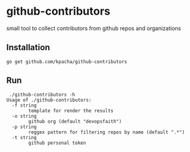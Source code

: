 # github-contributors
small tool to collect contributors from github repos and organizations

## Installation

```
go get github.com/kpacha/github-contributors
```

## Run

```
 ./github-contributors -h
Usage of ./github-contributors:
  -f string
    	template for render the results
  -o string
    	github org (default "devopsfaith")
  -p string
    	reggex pattern for filtering repos by name (default ".*")
  -t string
    	github personal token
```